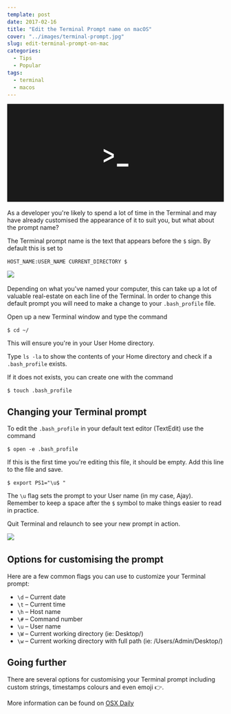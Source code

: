 ```yaml
---
template: post
date: 2017-02-16
title: "Edit the Terminal Prompt name on macOS"
cover: "../images/terminal-prompt.jpg"
slug: edit-terminal-prompt-on-mac
categories:
  - Tips
  - Popular
tags:
  - terminal
  - macos
---
```


<img src="../images/terminal-prompt.jpg" className="post-cover-image webfeedsFeaturedVisual" />

As a developer you're likely to spend a lot of time in the Terminal and may have already customised the appearance of it to suit you, but what about the prompt name?

The Terminal prompt name is the text that appears before the `$` sign. By default this is set to

```
HOST_NAME:USER_NAME CURRENT_DIRECTORY $
```

![](terminal-1.png)

Depending on what you've named your computer, this can take up a lot of valuable real-estate on each line of the Terminal. In order to change this default prompt you will need to make a change to your `.bash_profile` file.

Open up a new Terminal window and type the command

```shell
$ cd ~/
```

This will ensure you're in your User Home directory.

Type `ls -la` to show the contents of your Home directory and check if a `.bash_profile` exists.

If it does not exists, you can create one with the command

```shell
$ touch .bash_profile
```

## Changing your Terminal prompt

To edit the `.bash_profile` in your default text editor (TextEdit) use the command

```shell
$ open -e .bash_profile
```

If this is the first time you're editing this file, it should be empty. Add this line to the file and save.

```shell
$ export PS1="\u$ "
```

The `\u` flag sets the prompt to your User name (in my case, Ajay). Remember to keep a space after the `$` symbol to make things easier to read in practice.

Quit Terminal and relaunch to see your new prompt in action.

![](terminal-2.png)

## Options for customising the prompt

Here are a few common flags you can use to customize your Terminal prompt:

- `\d` – Current date
- `\t` – Current time
- `\h` – Host name
- `\#` – Command number
- `\u` – User name
- `\W` – Current working directory (ie: Desktop/)
- `\w` – Current working directory with full path (ie: /Users/Admin/Desktop/)

## Going further

There are several options for customising your Terminal prompt including custom strings, timestamps colours and even emoji 👉.

More information can be found on [OSX Daily](http://osxdaily.com/2006/12/11/how-to-customize-your-terminal-prompt/)
